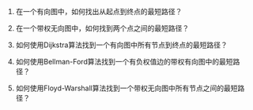 

1. 在一个有向图中，如何找出从起点到终点的最短路径？

2. 在一个带权无向图中，如何找到两个点之间的最短路径？

3. 如何使用Dijkstra算法找到一个有向图中所有节点到终点的最短路径？

4. 如何使用Bellman-Ford算法找到一个有负权值边的带权有向图中的最短路径？

5. 如何使用Floyd-Warshall算法找到一个带权无向图中所有节点之间的最短路径？